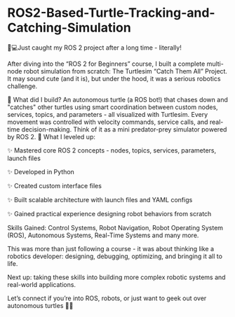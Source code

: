 # ROS2-Based-Turtle-Tracking-and-Catching-Simulation

🐢💻Just caught my ROS 2 project after a long time - literally!

After diving into the “ROS 2 for Beginners” course, I built a complete multi-node robot simulation from scratch: The Turtlesim “Catch Them All” Project. It may sound cute (and it is), but under the hood, it was a serious robotics challenge.

🔧 What did I build?
 An autonomous turtle (a ROS bot!) that chases down and "catches" other turtles using smart coordination between custom nodes, services, topics, and parameters - all visualized with Turtlesim. Every movement was controlled with velocity commands, service calls, and real-time decision-making. Think of it as a mini predator-prey simulator powered by ROS 2.
🧠 What I leveled up:

 ✨ Mastered core ROS 2 concepts - nodes, topics, services, parameters, launch files
 
 ✨ Developed in Python
 
 ✨ Created custom interface files
 
 ✨ Built scalable architecture with launch files and YAML configs
 
 ✨ Gained practical experience designing robot behaviors from scratch

Skills Gained: Control Systems, Robot Navigation, Robot Operating System (ROS), Autonomous Systems, Real-Time Systems and many more.

This was more than just following a course - it was about thinking like a robotics developer: designing, debugging, optimizing, and bringing it all to life.

Next up: taking these skills into building more complex robotic systems and real-world applications.

 Let’s connect if you’re into ROS, robots, or just want to geek out over autonomous turtles 🐢✨
